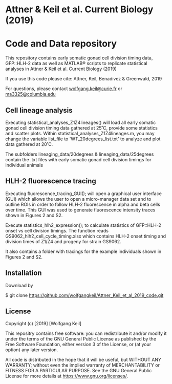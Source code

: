 # Attner & Keil et al. Current Biology (2019)
# Code and Data repository

This repository contains early somatic gonad cell division timing data, GFP::HLH-2 data as well as MATLAB® scripts to replicate statistical analyses in Attner & Keil et al. Current Biology (2019)

If you use this code please cite: Attner, Keil, Benadivez & Greenwald, 2019

For questions, please contact wolfgang.keil@curie.fr or ma3325@columbia.edu

## Cell lineage analysis
Executing statistical_analyses_Z1Z4lineages() will load all early somatic gonad cell division timing 
data gathered at 25˚C, provide some statistics and scatter plots.
Within statistical_analyses_Z1Z4lineages.m, you may change the variable list_file to
'WT_20degrees_list.txt' to analyze and plot data gathered at 20˚C.
 
The subfolders
lineaging_data/20degrees & 
lineaging_data/25degrees 
contain the .txt files with early somatic gonad cell division timings for individual animals

## HLH-2 fluorescence tracing
Executing fluorescence_tracing_GUI(); will open a graphical user interface (GUI) which allows the user to open a micro-manager data 
set and to outline ROIs in order to follow HLH-2 fluorescence in alpha and beta cells over time. This GUI was used to generate fluorescence intensity traces shown
in Figures 2 and S2. 

Execute statistics_hlh2_expression(); to calculate statistics of GFP::HLH-2 onset vs cell division timings. The function reads 
GS9062_hlh2_cell_cycle_timing.xlsx which contains HLH-2 onset timing and division times of Z1/Z4 and progeny for strain GS9062. 

It also contains a folder with tracings for the example individuals shown in Figures 2 and S2.

## Installation

Download by 

$ git clone https://github.com/wolfgangkeil/Attner_Keil_et_al_2019_code.git


## License
Copyright (c) [2019] [Wolfgang Keil]

This repositry contains free software: you can redistribute it and/or modify
it under the terms of the GNU General Public License as published by
the Free Software Foundation, either version 3 of the License, or
(at your option) any later version.

All code is distributed in the hope that it will be useful,
but WITHOUT ANY WARRANTY; without even the implied warranty of
 MERCHANTABILITY or FITNESS FOR A PARTICULAR PURPOSE.  See the
GNU General Public License for more details at <https://www.gnu.org/licenses/>.